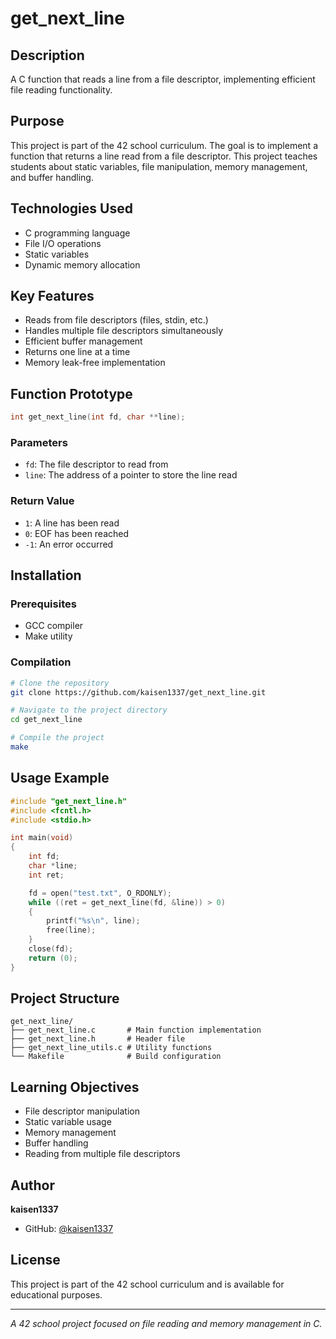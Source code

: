 # get_next_line

## Description
A C function that reads a line from a file descriptor, implementing efficient file reading functionality.

## Purpose
This project is part of the 42 school curriculum. The goal is to implement a function that returns a line read from a file descriptor. This project teaches students about static variables, file manipulation, memory management, and buffer handling.

## Technologies Used
- C programming language
- File I/O operations
- Static variables
- Dynamic memory allocation

## Key Features
- Reads from file descriptors (files, stdin, etc.)
- Handles multiple file descriptors simultaneously
- Efficient buffer management
- Returns one line at a time
- Memory leak-free implementation

## Function Prototype
```c
int get_next_line(int fd, char **line);
```

### Parameters
- `fd`: The file descriptor to read from
- `line`: The address of a pointer to store the line read

### Return Value
- `1`: A line has been read
- `0`: EOF has been reached
- `-1`: An error occurred

## Installation

### Prerequisites
- GCC compiler
- Make utility

### Compilation
```bash
# Clone the repository
git clone https://github.com/kaisen1337/get_next_line.git

# Navigate to the project directory
cd get_next_line

# Compile the project
make
```

## Usage Example
```c
#include "get_next_line.h"
#include <fcntl.h>
#include <stdio.h>

int main(void)
{
    int fd;
    char *line;
    int ret;

    fd = open("test.txt", O_RDONLY);
    while ((ret = get_next_line(fd, &line)) > 0)
    {
        printf("%s\n", line);
        free(line);
    }
    close(fd);
    return (0);
}
```

## Project Structure
```
get_next_line/
├── get_next_line.c       # Main function implementation
├── get_next_line.h       # Header file
├── get_next_line_utils.c # Utility functions
└── Makefile              # Build configuration
```

## Learning Objectives
- File descriptor manipulation
- Static variable usage
- Memory management
- Buffer handling
- Reading from multiple file descriptors

## Author
**kaisen1337**
- GitHub: [@kaisen1337](https://github.com/kaisen1337)

## License
This project is part of the 42 school curriculum and is available for educational purposes.

---
*A 42 school project focused on file reading and memory management in C.*
